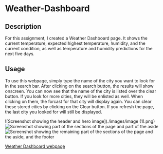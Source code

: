 # Weather-Dashboard

## Description

For this assignment, I created a Weather Dashboard page. It shows the current temperature, expected highest temperature, humidity, and the current condition, as well as temperature and humidity predictions for the next five days. 

## Usage

To use this webpage, simply type the name of the city you want to look for in the search bar. After clicking on the search button, the results will show onscreen. You can now see that the name of the city is listed over the clear button. If you look for more cities, they will be enlisted as well. When clicking on them, the forcast for that city will display again. 
You can clear these stored cities by clicking on the Clear button. If you refresh the page, the last city you looked for will still be displayed. 

![Screenshot showing the header and hero image](./images/image (1).png)
![Screenshot showing part of the sections of the page and part of the aside](./images/horiseon2.png)
![Screenshot showing the remaining part of the sections of the page and the aside, and the footer](./images/horiseon3.png)

[Weather Dashboard webpage](https://isanator2000.github.io/Weather-Dashboard/)
